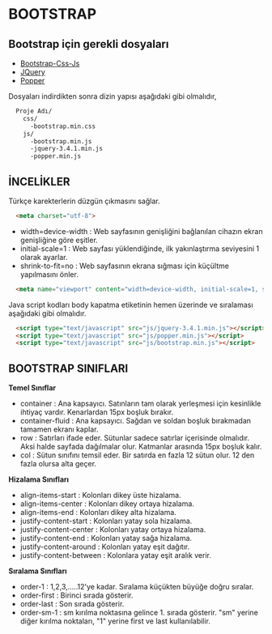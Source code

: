 # BOOTSTRAP


## Bootstrap için gerekli dosyaları

- [Bootstrap-Css-Js](https://github.com/twbs/bootstrap/releases/download/v4.3.1/bootstrap-4.3.1-dist.zip)
- [JQuery](https://code.jquery.com/jquery-3.4.1.min.js)
- [Popper](https://unpkg.com/popper.js)

Dosyaları indirdikten sonra dizin yapısı aşağıdaki gibi olmalıdır,

```sh
  Proje Adı/
    css/
      -bootstrap.min.css
    js/
      -bootstrap.min.js
      -jquery-3.4.1.min.js
      -popper.min.js
```

## İNCELİKLER

Türkçe karekterlerin düzgün çıkmasını sağlar.

```html  
  <meta charset="utf-8">
```

- width=device-width : Web sayfasının genişliğini bağlanılan cihazın ekran genişliğine göre eşitler.
- initial-scale=1 : Web sayfası yüklendiğinde, ilk yakınlaştırma seviyesini 1 olarak ayarlar.
- shrink-to-fit=no : Web sayfasının ekrana sığması için küçültme yapılmasını önler.

```html
  <meta name="viewport" content="width=device-width, initial-scale=1, shrink-to-fit=no">
```

Java script kodları body kapatma etiketinin hemen üzerinde  ve sıralaması aşağıdaki gibi olmalıdır.

```html
  <script type="text/javascript" src="js/jquery-3.4.1.min.js"></script>
  <script type="text/javascript" src="js/popper.min.js"></script>
  <script type="text/javascript" src="js/bootstrap.min.js"></script>
```


## BOOTSTRAP SINIFLARI

**Temel Sınıflar**

- container : Ana kapsayıcı. Satınların tam olarak yerleşmesi için kesinlikle ihtiyaç vardır. Kenarlardan 15px boşluk bırakır.
- container-fluid : Ana kapsayıcı. Sağdan ve soldan boşluk bırakmadan tamamen ekranı kaplar.
- row : Satırları ifade eder. Sütunlar sadece satırlar içerisinde olmalıdır. Aksi halde sayfada dağılmalar olur. Katmanlar arasında 15px boşluk kalır.
- col : Sütun sınıfını temsil eder. Bir satırda en fazla 12 sütun olur. 12 den fazla olursa alta geçer.

**Hizalama Sınıfları**

- align-items-start : Kolonları dikey üste hizalama.
- align-items-center : Kolonları dikey ortaya hizalama.
- align-items-end : Kolonları dikey alta hizalama.
- justify-content-start : Kolonları yatay sola hizalama.
- justify-content-center : Kolonları yatay ortaya hizalama.
- justify-content-end : Kolonları yatay sağa hizalama.
- justify-content-around : Kolonları yatay eşit dağıtır.
- justify-content-between : Kolonlara yatay eşit aralık verir.

**Sıralama Sınıfları**

- order-1 : 1,2,3,.....12'ye kadar. Sıralama küçükten büyüğe doğru sıralar.
- order-first : Birinci sırada gösterir.
- order-last : Son sırada gösterir.
- order-sm-1 : sm kırılma noktasına gelince 1. sırada gösterir. "sm" yerine diğer kırılma noktaları, "1" yerine first ve last kullanılabilir.
